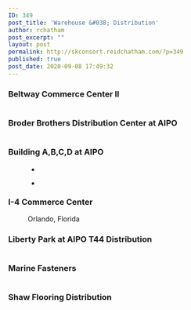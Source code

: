 ```yaml
---
ID: 349
post_title: 'Warehouse &#038; Distribution'
author: rchatham
post_excerpt: ""
layout: post
permalink: http://skconsort.reidchatham.com/?p=349
published: true
post_date: 2020-09-08 17:49:32
---
```

<!-- wp:heading {"level":3} -->
<h3>Beltway Commerce Center II</h3>
<!-- /wp:heading -->

<!-- wp:image {"id":350,"sizeSlug":"large"} -->
<figure class="wp-block-image size-large"><img src="https://skconsort.reidchatham.com/wp-content/uploads/2020/09/Beltway-Commerce-Center-II-Orlando-Florida-1-1024x576.jpg" alt="" class="wp-image-350"/></figure>
<!-- /wp:image -->

<!-- wp:heading {"level":3} -->
<h3>Broder Brothers Distribution Center at AIPO</h3>
<!-- /wp:heading -->

<!-- wp:image {"id":351,"sizeSlug":"large"} -->
<figure class="wp-block-image size-large"><img src="https://skconsort.reidchatham.com/wp-content/uploads/2020/09/Broder-Brothers-Distribution-Center-at-AIPO-1-1024x601.jpg" alt="" class="wp-image-351"/></figure>
<!-- /wp:image -->

<!-- wp:heading {"level":3} -->
<h3>Building A,B,C,D at AIPO</h3>
<!-- /wp:heading -->

<!-- wp:gallery {"ids":[353,352]} -->
<figure class="wp-block-gallery columns-2 is-cropped"><ul class="blocks-gallery-grid"><li class="blocks-gallery-item"><figure><img src="http://skconsort.reidchatham.com/wp-content/uploads/2020/09/Buildings-D-at-AIPO-1-1024x683.jpg" alt="" data-id="353" data-full-url="http://skconsort.reidchatham.com/wp-content/uploads/2020/09/Buildings-D-at-AIPO-1.jpg" data-link="http://skconsort.reidchatham.com/?attachment_id=353" class="wp-image-353"/></figure></li><li class="blocks-gallery-item"><figure><img src="http://skconsort.reidchatham.com/wp-content/uploads/2020/09/Building-A-B-C-D-at-AIPO-1-1024x683.jpg" alt="" data-id="352" data-full-url="http://skconsort.reidchatham.com/wp-content/uploads/2020/09/Building-A-B-C-D-at-AIPO-1.jpg" data-link="http://skconsort.reidchatham.com/?attachment_id=352" class="wp-image-352"/></figure></li></ul></figure>
<!-- /wp:gallery -->

<!-- wp:heading {"level":3} -->
<h3>I-4 Commerce Center</h3>
<!-- /wp:heading -->

<!-- wp:image {"id":354,"sizeSlug":"large"} -->
<figure class="wp-block-image size-large"><img src="https://skconsort.reidchatham.com/wp-content/uploads/2020/09/I-4-Commerce-Center-Orlando-Florida-1.jpg" alt="" class="wp-image-354"/><figcaption>Orlando, Florida</figcaption></figure>
<!-- /wp:image -->

<!-- wp:heading {"level":3} -->
<h3>Liberty Park at AIPO T44 Distribution</h3>
<!-- /wp:heading -->

<!-- wp:image {"id":355,"sizeSlug":"large"} -->
<figure class="wp-block-image size-large"><img src="https://skconsort.reidchatham.com/wp-content/uploads/2020/09/Liberty-Park-at-AIPO-T44-Distribution-1-1024x683.jpg" alt="" class="wp-image-355"/></figure>
<!-- /wp:image -->

<!-- wp:heading {"level":3} -->
<h3>Marine Fasteners</h3>
<!-- /wp:heading -->

<!-- wp:image {"id":356,"sizeSlug":"large"} -->
<figure class="wp-block-image size-large"><img src="https://skconsort.reidchatham.com/wp-content/uploads/2020/09/MarineFasteners-sanford-Florida-1024x682.jpg" alt="" class="wp-image-356"/></figure>
<!-- /wp:image -->

<!-- wp:heading {"level":3} -->
<h3>Shaw Flooring Distribution</h3>
<!-- /wp:heading -->

<!-- wp:image {"id":359,"sizeSlug":"large"} -->
<figure class="wp-block-image size-large"><img src="https://skconsort.reidchatham.com/wp-content/uploads/2020/09/Shaw-Flooring-Distribution-at-AIPO-1-1024x568.jpg" alt="" class="wp-image-359"/></figure>
<!-- /wp:image -->

<!-- wp:image {"id":358,"sizeSlug":"large"} -->
<figure class="wp-block-image size-large"><img src="https://skconsort.reidchatham.com/wp-content/uploads/2020/09/Shaw-Flooring-Distribution-2-at-AIPO-1024x741.jpg" alt="" class="wp-image-358"/></figure>
<!-- /wp:image -->
